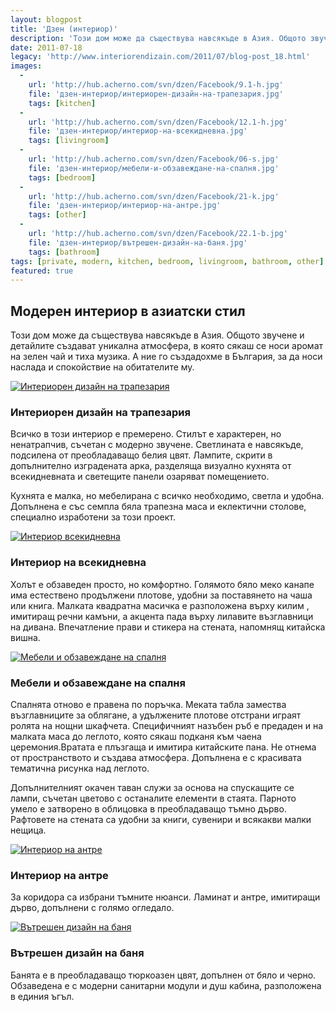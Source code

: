```yaml
---
layout: blogpost
title: 'Дзен (интериор)'
description: 'Този дом може да съществува навсякъде в Азия. Общото звучене и детайлите създават уникална атмосфера, в която сякаш се носи аромат на зелен чай и тиха музика. А ние го създадохме в България, за да носи наслада и спокойствие на обитателите му.'
date: 2011-07-18
legacy: 'http://www.interiorendizain.com/2011/07/blog-post_18.html'
images:
  -
    url: 'http://hub.acherno.com/svn/dzen/Facebook/9.1-h.jpg'
    file: 'дзен-интериор/интериорен-дизайн-на-трапезария.jpg'
    tags: [kitchen]
  -
    url: 'http://hub.acherno.com/svn/dzen/Facebook/12.1-h.jpg'
    file: 'дзен-интериор/интериор-на-всекидневна.jpg'
    tags: [livingroom]
  -
    url: 'http://hub.acherno.com/svn/dzen/Facebook/06-s.jpg'
    file: 'дзен-интериор/мебели-и-обзавеждане-на-спалня.jpg'
    tags: [bedroom]
  -
    url: 'http://hub.acherno.com/svn/dzen/Facebook/21-k.jpg'
    file: 'дзен-интериор/интериор-на-антре.jpg'
    tags: [other]
  -
    url: 'http://hub.acherno.com/svn/dzen/Facebook/22.1-b.jpg'
    file: 'дзен-интериор/вътрешен-дизайн-на-баня.jpg'
    tags: [bathroom]
tags: [private, modern, kitchen, bedroom, livingroom, bathroom, other]
featured: true
---
```

## Модерен **интериор** в **азиатски стил**
Този дом може да съществува навсякъде в Азия. Общото звучене и детайлите създават уникална атмосфера, в която сякаш се носи аромат на зелен чай и тиха музика. А ние го създадохме в България, за да носи наслада и спокойствие на обитателите му.

[![Интериорен дизайн на трапезария](дзен-интериор/интериорен-дизайн-на-трапезария.jpg)](http://acherno.bg/интериорен-дизайн/апартамент/дзен/интериор.html)
### Интериорен дизайн на **трапезария**

Всичко в този интериор е премерено. Стилът е характерен, но ненатрапчив, съчетан с модерно звучене. Светлината е навсякъде, подсилена от преобладаващо белия цвят. Лампите, скрити в допълнително изградената арка, разделяща визуално кухнята от всекидневната и светещите панели озаряват помещението.

Кухнята е малка, но мебелирана с всичко необходимо, светла и удобна. Допълнена е със семпла бяла трапезна маса и еклектични столове, специално изработени за този проект.

[![Интериор всекидневна](дзен-интериор/интериор-на-всекидневна.jpg)](http://acherno.bg/интериорен-дизайн/апартамент/дзен/интериор.html)
### Интериор на **всекидневна**

Холът е обзаведен просто, но комфортно. Голямото бяло меко канапе има естествено продължени плотове, удобни за поставянето на чаша или книга. Малката квадратна масичка е разположена върху килим , имитиращ речни камъни, а акцента пада върху лилавите възглавници на дивана. Впечатление прави и стикера на стената, напомнящ китайска вишна.

[![Мебели и обзавеждане на спалня](дзен-интериор/мебели-и-обзавеждане-на-спалня.jpg)](http://acherno.bg/интериорен-дизайн/апартамент/дзен/интериор.html)
### Мебели и обзавеждане на **спалня**

Спалнята отново е правена по поръчка. Меката табла замества възглавниците за облягане, а удължените плотове отстрани играят ролята на нощни шкафчета. Специфичният назъбен ръб е предаден и на малката маса до леглото, която сякаш подканя към чаена церемония.Вратата е плъзгаща и имитира китайските пана. Не отнема от пространството и създава атмосфера. Допълнена е с красивата тематична рисунка над леглото.

Допълнителният окачен таван служи за основа на спускащите се лампи, съчетан цветово с останалите елементи в стаята. Парното умело е затворено в облицовка в преобладаващо тъмно дърво. Рафтовете на стената са удобни за книги, сувенири и всякакви малки нещица.

[![Интериор на антре](дзен-интериор/интериор-на-антре.jpg)](http://acherno.bg/интериорен-дизайн/апартамент/дзен/интериор.html)
### Интериор на **антре**

За коридора са избрани тъмните нюанси. Ламинат и антре, имитиращи дърво, допълнени с голямо огледало.

[![Вътрешен дизайн на баня](дзен-интериор/вътрешен-дизайн-на-баня.jpg)](http://acherno.bg/интериорен-дизайн/апартамент/дзен/интериор.html)
### Вътрешен дизайн на **баня**

Банята е в преобладаващо тюркоазен цвят, допълнен от бяло и черно. Обзаведена е с модерни санитарни модули и душ кабина, разположена в единия ъгъл.